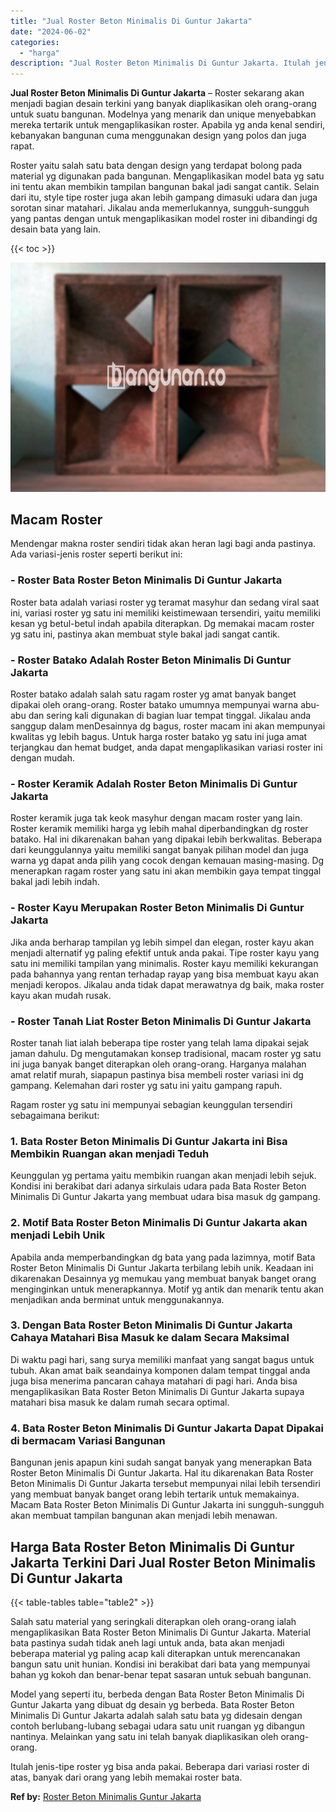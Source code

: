 ```yaml
---
title: "Jual Roster Beton Minimalis Di Guntur Jakarta"
date: "2024-06-02"
categories: 
  - "harga"
description: "Jual Roster Beton Minimalis Di Guntur Jakarta. Itulah jenis-tipe roster yg bisa anda pakai. Beberapa dari variasi roster di atas, banyak dari orang yang lebi..."
---
```


**Jual Roster Beton Minimalis Di Guntur Jakarta** – Roster sekarang akan menjadi bagian desain terkini yang banyak diaplikasikan oleh orang-orang untuk suatu bangunan. Modelnya yang menarik dan unique menyebabkan mereka tertarik untuk mengaplikasikan roster. Apabila yg anda kenal sendiri, kebanyakan bangunan cuma menggunakan design yang polos dan juga rapat.

Roster yaitu salah satu bata dengan design yang terdapat bolong pada material yg digunakan pada bangunan. Mengaplikasikan model bata yg satu ini tentu akan membikin tampilan bangunan bakal jadi sangat cantik. Selain dari itu, style tipe roster juga akan lebih gampang dimasuki udara dan juga sorotan sinar matahari. Jikalau anda memerlukannya, sungguh-sungguh yang pantas dengan untuk mengaplikasikan model roster ini dibandingi dg desain bata yang lain.

{{< toc >}}

![Jual Roster Beton Minimalis Di Guntur Jakarta](/images/bata-roster-minimalis-34.png)

## Macam Roster

Mendengar makna roster sendiri tidak akan heran lagi bagi anda pastinya. Ada variasi-jenis roster seperti berikut ini:

### \- Roster Bata Roster Beton Minimalis Di Guntur Jakarta

Roster bata adalah variasi roster yg teramat masyhur dan sedang viral saat ini, variasi roster yg satu ini memiliki keistimewaan tersendiri, yaitu memiliki kesan yg betul-betul indah apabila diterapkan. Dg memakai macam roster yg satu ini, pastinya akan membuat style bakal jadi sangat cantik.

### \- Roster Batako Adalah Roster Beton Minimalis Di Guntur Jakarta

Roster batako adalah salah satu ragam roster yg amat banyak banget dipakai oleh orang-orang. Roster batako umumnya mempunyai warna abu-abu dan sering kali digunakan di bagian luar tempat tinggal. Jikalau anda sanggup dalam menDesainnya dg bagus, roster macam ini akan mempunyai kwalitas yg lebih bagus. Untuk harga roster batako yg satu ini juga amat terjangkau dan hemat budget, anda dapat mengaplikasikan variasi roster ini dengan mudah.

### \- Roster Keramik Adalah Roster Beton Minimalis Di Guntur Jakarta

Roster keramik juga tak keok masyhur dengan macam roster yang lain. Roster keramik memiliki harga yg lebih mahal diperbandingkan dg roster batako. Hal ini dikarenakan bahan yang dipakai lebih berkwalitas. Beberapa dari keunggulannya yaitu memiliki sangat banyak pilihan model dan juga warna yg dapat anda pilih yang cocok dengan kemauan masing-masing. Dg menerapkan ragam roster yang satu ini akan membikin gaya tempat tinggal bakal jadi lebih indah.

### \- Roster Kayu Merupakan Roster Beton Minimalis Di Guntur Jakarta

Jika anda berharap tampilan yg lebih simpel dan elegan, roster kayu akan menjadi alternatif yg paling efektif untuk anda pakai. Tipe roster kayu yang satu ini memiliki tampilan yang minimalis. Roster kayu memiliki kekurangan pada bahannya yang rentan terhadap rayap yang bisa membuat kayu akan menjadi keropos. Jikalau anda tidak dapat merawatnya dg baik, maka roster kayu akan mudah rusak.

### \- Roster Tanah Liat Roster Beton Minimalis Di Guntur Jakarta

Roster tanah liat ialah beberapa tipe roster yang telah lama dipakai sejak jaman dahulu. Dg mengutamakan konsep tradisional, macam roster yg satu ini juga banyak banget diterapkan oleh orang-orang. Harganya malahan amat relatif murah, siapapun pastinya bisa membeli roster variasi ini dg gampang. Kelemahan dari roster yg satu ini yaitu gampang rapuh.

Ragam roster yg satu ini mempunyai sebagian keunggulan tersendiri sebagaimana berikut:

### 1\. Bata Roster Beton Minimalis Di Guntur Jakarta ini Bisa Membikin Ruangan akan menjadi Teduh

Keunggulan yg pertama yaitu membikin ruangan akan menjadi lebih sejuk. Kondisi ini berakibat dari adanya sirkulais udara pada Bata Roster Beton Minimalis Di Guntur Jakarta yang membuat udara bisa masuk dg gampang.

### 2\. Motif Bata Roster Beton Minimalis Di Guntur Jakarta akan menjadi Lebih Unik

Apabila anda memperbandingkan dg bata yang pada lazimnya, motif Bata Roster Beton Minimalis Di Guntur Jakarta terbilang lebih unik. Keadaan ini dikarenakan Desainnya yg memukau yang membuat banyak banget orang menginginkan untuk menerapkannya. Motif yg antik dan menarik tentu akan menjadikan anda berminat untuk menggunakannya.

### 3\. Dengan Bata Roster Beton Minimalis Di Guntur Jakarta Cahaya Matahari Bisa Masuk ke dalam Secara Maksimal

Di waktu pagi hari, sang surya memiliki manfaat yang sangat bagus untuk tubuh. Akan amat baik seandainya komponen dalam tempat tinggal anda juga bisa menerima pancaran cahaya matahari di pagi hari. Anda bisa mengaplikasikan Bata Roster Beton Minimalis Di Guntur Jakarta supaya matahari bisa masuk ke dalam rumah secara optimal.

### 4\. Bata Roster Beton Minimalis Di Guntur Jakarta Dapat Dipakai di bermacam Variasi Bangunan

Bangunan jenis apapun kini sudah sangat banyak yang menerapkan Bata Roster Beton Minimalis Di Guntur Jakarta. Hal itu dikarenakan Bata Roster Beton Minimalis Di Guntur Jakarta tersebut mempunyai nilai lebih tersendiri yang membuat banyak banget orang lebih tertarik untuk memakainya. Macam Bata Roster Beton Minimalis Di Guntur Jakarta ini sungguh-sungguh akan membuat tampilan bangunan akan menjadi lebih menawan.

## Harga Bata Roster Beton Minimalis Di Guntur Jakarta Terkini Dari Jual Roster Beton Minimalis Di Guntur Jakarta

{{< table-tables table="table2" >}}

Salah satu material yang seringkali diterapkan oleh orang-orang ialah mengaplikasikan Bata Roster Beton Minimalis Di Guntur Jakarta. Material bata pastinya sudah tidak aneh lagi untuk anda, bata akan menjadi beberapa material yg paling acap kali diterapkan untuk merencanakan bangun satu unit hunian. Kondisi ini berakibat dari bata yang mempunyai bahan yg kokoh dan benar-benar tepat sasaran untuk sebuah bangunan.

Model yang seperti itu, berbeda dengan Bata Roster Beton Minimalis Di Guntur Jakarta yang dibuat dg desain yg berbeda. Bata Roster Beton Minimalis Di Guntur Jakarta adalah salah satu bata yg didesain dengan contoh berlubang-lubang sebagai udara satu unit ruangan yg dibangun nantinya. Melainkan yang satu ini telah banyak diaplikasikan oleh orang-orang.

Itulah jenis-tipe roster yg bisa anda pakai. Beberapa dari variasi roster di atas, banyak dari orang yang lebih memakai roster bata.

**Ref by:** [Roster Beton Minimalis Guntur Jakarta](https://id.wikipedia.org/wiki/Roster)
